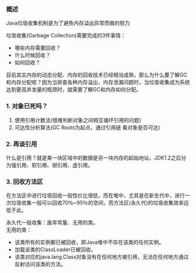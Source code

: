 ### 概述
Java垃圾收集机制是为了避免内存溢出异常而做的努力

垃圾收集(Garbage Collection)需要完成的3件事情：
- 哪些内存需要回收？
- 什么时候回收？
- 如何回收？

目前其实内存的动态分配、内存的回收技术已经相当成熟，那么为什么要了解GC和内存分配呢？因为当排查各种内存溢出、内存泄漏问题时，当垃圾收集成为系统达到更高并发量的瓶颈时，就需要了解GC和内存如何分配。  

### 1. 对象已死吗？

1. 使用引用计数法(很难判断对象之间相互循环引用的问题)
2. 可达性分析算法(GC Roots为起点，通过引用链 看对象是否可达)

### 2. 再谈引用
什么是引用？就是某一块区域中的数据是另一块内存的起始地址。JDK1.2之后分为强引用、软引用、弱引用、虚引用。

### 3. 回收方法区

在方法区中进行垃圾回收一般性价比很低，而在堆中，尤其是在新生代中，进行一次垃圾收集一般可以回收70％~95％的空间，而方法区(永久代)的垃圾收集效率远低于此。  

永久代一般收集：废弃常量、无用的类。  
无用的类：

- 该类所有的实例都已被回收，即Java堆中不存在该类的任何实例。
- 加载该类的ClassLoader已被回收。
- 该类对应的java.lang.Class对象没有在任何地方被引用，无法在任何地方通过反射访问该类的方法。